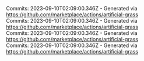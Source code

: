 Commits: 2023-09-10T02:09:00.346Z - Generated via https://github.com/marketplace/actions/artificial-grass
<br>
Commits: 2023-09-10T02:09:00.346Z - Generated via https://github.com/marketplace/actions/artificial-grass
<br>
Commits: 2023-09-10T02:09:00.346Z - Generated via https://github.com/marketplace/actions/artificial-grass
<br>
Commits: 2023-09-10T02:09:00.346Z - Generated via https://github.com/marketplace/actions/artificial-grass
<br>

